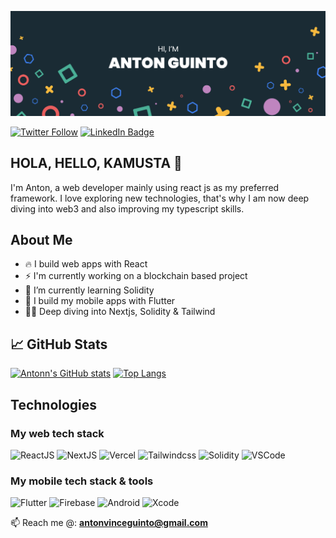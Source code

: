 [![Anton's GitHub Banner](./GitHubHeader.png)](http:antonguinto.com)

[![Twitter Follow](https://img.shields.io/twitter/follow/antonguinto?label=Follow)](https://twitter.com/antonguinto)
[![LinkedIn Badge](https://img.shields.io/badge/LinkedIn-Profile-informational?style=flat&logo=linkedin&logoColor=white&color=0D76A8)](https://www.linkedin.com/in/guinto/)

## HOLA, HELLO, KAMUSTA 👋
I'm Anton, a web developer mainly using react js as my preferred framework. I love exploring new technologies, that's why I am now deep diving into web3 and also improving my typescript skills.

## About Me
- :fire: I build web apps with React 
- ⚡ I'm currently working on a blockchain based project
- 🌱 I’m currently learning Solidity
- 💙 I build my mobile apps with Flutter
- 👨‍💻 Deep diving into Nextjs, Solidity & Tailwind

## &#x1f4c8; GitHub Stats
[![Antonn's GitHub stats](https://github-readme-stats.vercel.app/api?username=antonvinceguinto&hide=contribs)](https://github.com/antonvinceguinto/github-readme-stats)
[![Top Langs](https://github-readme-stats.vercel.app/api/top-langs/?username=antonvinceguinto&hide=dart)](https://github.com/antonvinceguinto/github-readme-stats)


## Technologies
### My web tech stack
![ReactJS](https://img.shields.io/badge/React-20232A?style=for-the-badge&logo=react&logoColor=61DAFB)
![NextJS](https://img.shields.io/badge/next.js-000000?style=for-the-badge&logo=nextdotjs&logoColor=white)
![Vercel](https://img.shields.io/badge/Vercel-000000?style=for-the-badge&logo=vercel&logoColor=white)
![Tailwindcss](https://img.shields.io/badge/Tailwind_CSS-38B2AC?style=for-the-badge&logo=tailwind-css&logoColor=white)
![Solidity](https://img.shields.io/badge/Solidity-e6e6e6?style=for-the-badge&logo=solidity&logoColor=black)
![VSCode](https://img.shields.io/badge/Visual_Studio_Code-0078D4?style=for-the-badge&logo=visual%20studio%20code&logoColor=white)

### My mobile tech stack & tools
![Flutter](https://img.shields.io/badge/Flutter-02569B?style=for-the-badge&logo=flutter&logoColor=white)
![Firebase](https://img.shields.io/badge/firebase-ffca28?style=for-the-badge&logo=firebase&logoColor=black)
![Android](https://img.shields.io/badge/Android_Studio-3DDC84?style=for-the-badge&logo=android-studio&logoColor=white)
![Xcode](https://img.shields.io/badge/Xcode-007ACC?style=for-the-badge&logo=Xcode&logoColor=white)

📫 Reach me @: **antonvinceguinto@gmail.com**
